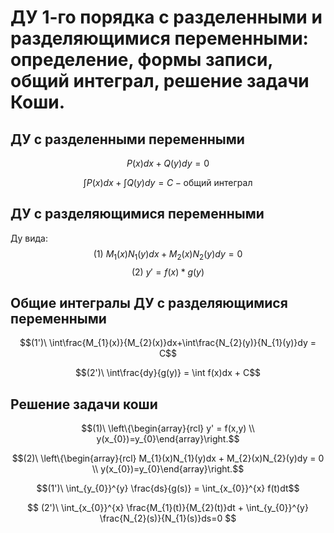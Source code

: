 # ДУ 1-го порядка с разделенными и разделяющимися переменными: определение, формы записи, общий интеграл, решение задачи Коши.

## ДУ с разделенными переменными

$$P(x)dx + Q(y)dy = 0$$

$$\int P(x)dx + \int Q(y)dy = C - \text{общий интеграл}$$

## ДУ с разделяющимися переменными

Ду вида:
$$(1)\ M_{1}(x)N_{1}(y)dx + M_{2}(x)N_{2}(y)dy = 0$$ 
$$(2)\ y' = f(x)*g(y)$$ 

## Общие интегралы ДУ с разделяющимися переменными

$$(1')\ \int\frac{M_{1}(x)}{M_{2}(x)}dx+\int\frac{N_{2}(y)}{N_{1}(y)}dy = C$$

$$(2')\ \int\frac{dy}{g(y)} = \int f(x)dx + C$$

## Решение задачи коши

$$(1)\ \left\{\begin{array}{rcl} y' = f(x,y)  \\ y(x_{0})=y_{0}\end{array}\right.$$

$$(2)\ \left\{\begin{array}{rcl} M_{1}(x)N_{1}(y)dx + M_{2}(x)N_{2}(y)dy = 0  \\ y(x_{0})=y_{0}\end{array}\right.$$

$$(1')\ \int_{y_{0}}^{y} \frac{ds}{g(s)} = \int_{x_{0}}^{x} f(t)dt$$

$$
(2')\ \int_{x_{0}}^{x} \frac{M_{1}(t)}{M_{2}(t)}dt +
\int_{y_{0}}^{y} \frac{N_{2}(s)}{N_{1}(s)}ds=0
$$

